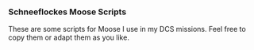 ### Schneeflockes Moose Scripts

These are some scripts for Moose I use in my DCS missions. Feel free to copy them or adapt them as you like.
